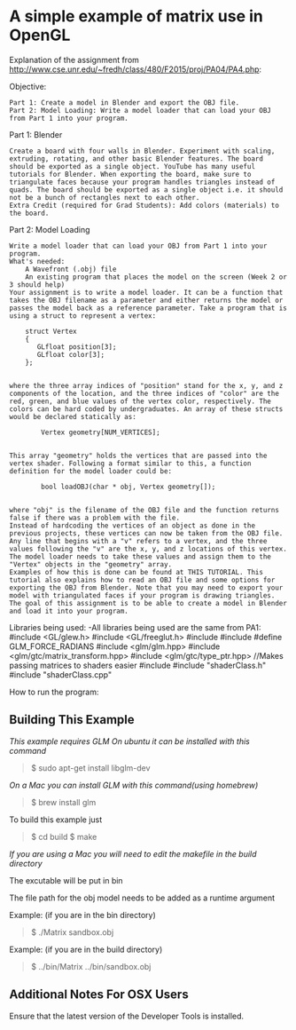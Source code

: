 A simple example of matrix use in OpenGL
========================================

Explanation of the assignment from <http://www.cse.unr.edu/~fredh/class/480/F2015/proj/PA04/PA4.php>:

 Objective:

    Part 1: Create a model in Blender and export the OBJ file.
    Part 2: Model Loading: Write a model loader that can load your OBJ from Part 1 into your program. 

Part 1: Blender

    Create a board with four walls in Blender. Experiment with scaling, extruding, rotating, and other basic Blender features. The board should be exported as a single object. YouTube has many useful tutorials for Blender. When exporting the board, make sure to triangulate faces because your program handles triangles instead of quads. The board should be exported as a single object i.e. it should not be a bunch of rectangles next to each other.
    Extra Credit (required for Grad Students): Add colors (materials) to the board. 

Part 2: Model Loading

    Write a model loader that can load your OBJ from Part 1 into your program.
    What's needed:
        A Wavefront (.obj) file
        An existing program that places the model on the screen (Week 2 or 3 should help) 
    Your assignment is to write a model loader. It can be a function that takes the OBJ filename as a parameter and either returns the model or passes the model back as a reference parameter. Take a program that is using a struct to represent a vertex:

    	struct Vertex
    	{
    	   GLfloat position[3];
    	   GLfloat color[3];
    	};
    		

    where the three array indices of "position" stand for the x, y, and z components of the location, and the three indices of "color" are the red, green, and blue values of the vertex color, respectively. The colors can be hard coded by undergraduates. An array of these structs would be declared statically as:

    		Vertex geometry[NUM_VERTICES];
    		

    This array "geometry" holds the vertices that are passed into the vertex shader. Following a format similar to this, a function definition for the model loader could be:

    		bool loadOBJ(char * obj, Vertex geometry[]);
    		

    where "obj" is the filename of the OBJ file and the function returns false if there was a problem with the file.
    Instead of hardcoding the vertices of an object as done in the previous projects, these vertices can now be taken from the OBJ file. Any line that begins with a "v" refers to a vertex, and the three values following the "v" are the x, y, and z locations of this vertex. The model loader needs to take these values and assign them to the "Vertex" objects in the "geometry" array.
    Examples of how this is done can be found at THIS TUTORIAL. This tutorial also explains how to read an OBJ file and some options for exporting the OBJ from Blender. Note that you may need to export your model with triangulated faces if your program is drawing triangles. The goal of this assignment is to be able to create a model in Blender and load it into your program.  

Libraries being used:
-All libraries being used are the same from PA1: 
#include <GL/glew.h>
#include <GL/freeglut.h>
#include <iostream>
#include <chrono>
#define GLM_FORCE_RADIANS
#include <glm/glm.hpp>
#include <glm/gtc/matrix_transform.hpp>
#include <glm/gtc/type_ptr.hpp> //Makes passing matrices to shaders easier
#include <fstream>
#include "shaderClass.h"
#include "shaderClass.cpp"

How to run the program:

Building This Example
---------------------

*This example requires GLM*
*On ubuntu it can be installed with this command*

>$ sudo apt-get install libglm-dev

*On a Mac you can install GLM with this command(using homebrew)*
>$ brew install glm

To build this example just 

>$ cd build
>$ make

*If you are using a Mac you will need to edit the makefile in the build directory*

The excutable will be put in bin

The file path for the obj model needs to be added as a runtime argument

Example: (if you are in the bin directory)

>$ ./Matrix sandbox.obj

Example: (if you are in the build directory)

>$ ../bin/Matrix ../bin/sandbox.obj

Additional Notes For OSX Users
------------------------------

Ensure that the latest version of the Developer Tools is installed.
